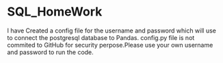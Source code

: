 # SQL_HomeWork
I have Created a config file for the username and password which will use to connect the postgresql database to Pandas.
config.py file is not commited to GitHub for security perpose.Please use your own username and password to run the code.
